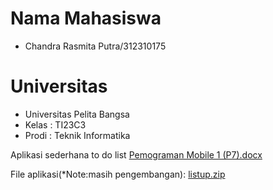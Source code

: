 # Nama Mahasiswa 
- Chandra Rasmita Putra/312310175

# Universitas
- Universitas Pelita Bangsa
- Kelas : TI23C3
- Prodi : Teknik Informatika

Aplikasi sederhana to do list
[Pemograman Mobile 1 (P7).docx](https://github.com/user-attachments/files/17814664/Pemograman.Mobile.1.P7.docx)

File aplikasi(*Note:masih pengembangan):
[listup.zip](https://github.com/user-attachments/files/18392615/listup.zip)


